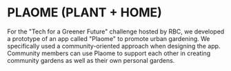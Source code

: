 # PLAOME (PLANT + HOME)
For the "Tech for a Greener Future" challenge hosted by RBC, we developed a prototype of an app called "Plaome" to promote urban gardening. We specifically used a community-oriented approach when designing the app. Community members can use Plaome to support each other in creating community gardens as well as their own personal gardens.
